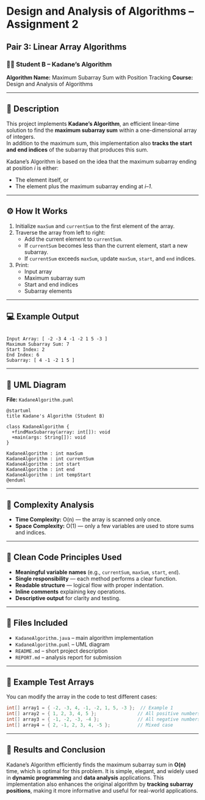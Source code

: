 # Design and Analysis of Algorithms – Assignment 2

## Pair 3: Linear Array Algorithms

### 👩‍🎓 Student B – Kadane’s Algorithm
**Algorithm Name:** Maximum Subarray Sum with Position Tracking
**Course:** Design and Analysis of Algorithms  

---

## 📘 Description
This project implements **Kadane’s Algorithm**, an efficient linear-time solution to find the **maximum subarray sum** within a one-dimensional array of integers.  
In addition to the maximum sum, this implementation also **tracks the start and end indices** of the subarray that produces this sum.

Kadane’s Algorithm is based on the idea that the maximum subarray ending at position *i* is either:
- The element itself, or  
- The element plus the maximum subarray ending at *i–1*.

---

## ⚙️ How It Works
1. Initialize `maxSum` and `currentSum` to the first element of the array.  
2. Traverse the array from left to right:
   - Add the current element to `currentSum`.
   - If `currentSum` becomes less than the current element, start a new subarray.
   - If `currentSum` exceeds `maxSum`, update `maxSum`, `start`, and `end` indices.
3. Print:
   - Input array  
   - Maximum subarray sum  
   - Start and end indices  
   - Subarray elements

---

## 💻 Example Output
```

Input Array: [ -2 -3 4 -1 -2 1 5 -3 ]
Maximum Subarray Sum: 7
Start Index: 2
End Index: 6
Subarray: [ 4 -1 -2 1 5 ]

````

---

## 🧩 UML Diagram
**File:** `KadaneAlgorithm.puml`

```plantuml
@startuml
title Kadane's Algorithm (Student B)

class KadaneAlgorithm {
  +findMaxSubarray(array: int[]): void
  +main(args: String[]): void
}

KadaneAlgorithm : int maxSum
KadaneAlgorithm : int currentSum
KadaneAlgorithm : int start
KadaneAlgorithm : int end
KadaneAlgorithm : int tempStart
@enduml
````

---

## 🧮 Complexity Analysis
- **Time Complexity:** O(n) — the array is scanned only once.
- **Space Complexity:** O(1) — only a few variables are used to store sums and indices.

---

## 🧠 Clean Code Principles Used

* **Meaningful variable names** (e.g., `currentSum`, `maxSum`, `start`, `end`).
* **Single responsibility** — each method performs a clear function.
* **Readable structure** — logical flow with proper indentation.
* **Inline comments** explaining key operations.
* **Descriptive output** for clarity and testing.

---

## 📂 Files Included
- `KadaneAlgorithm.java` – main algorithm implementation
- `KadaneAlgorithm.puml` – UML diagram
- `README.md` – short project description
- `REPORT.md` – analysis report for submission

---

## 🧾 Example Test Arrays

You can modify the array in the code to test different cases:

```java
int[] array1 = { -2, -3, 4, -1, -2, 1, 5, -3 };  // Example 1
int[] array2 = { 1, 2, 3, 4, 5 };               // All positive numbers
int[] array3 = { -1, -2, -3, -4 };              // All negative numbers
int[] array4 = { 2, -1, 2, 3, 4, -5 };          // Mixed case
```

---

## 🧩 Results and Conclusion

Kadane’s Algorithm efficiently finds the maximum subarray sum in **O(n)** time, which is optimal for this problem.
It is simple, elegant, and widely used in **dynamic programming** and **data analysis** applications.
This implementation also enhances the original algorithm by **tracking subarray positions**, making it more informative and useful for real-world applications.
